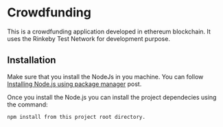 # Crowdfunding
This is a crowdfunding application developed in ethereum blockchain. It uses the Rinkeby Test Network for development purpose.

## Installation

Make sure that you install the NodeJs in you machine.  You can follow [Installing Node.js using package manager](https://nodejs.org/en/download/package-manager/) post.

Once you install the Node.js you can install the project dependecies using the command:
```
npm install from this project root directory.
```
